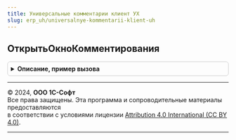 ```yaml
---
title: Универсальные комментарии клиент УХ
slug: erp_uh/universalnye-kommentarii-klient-uh
---
```



## ОткрытьОкноКомментирования
<details style="margin: 1em 0; padding: 0.5em; border: 1px solid #ccc; border-radius: 6px;">

<summary style="font-weight: bold; cursor: pointer;">Описание, пример вызова</summary>

```bsl
//////////////////////////////////////////////////////////////////

// Открываем окно с комментариями, для переданного адреса.
// Параметры:
//		ОписаниеПредметаКомменитрования - структура следующего формата:
//			РазделКомментариев - одно из предопределенных значений перечисления РазделыКомментариев.
//				Комментарии обрабатываются только в пределах одного шаблона адреса.
//			ПредметКомментирования - ссылка на справочник предмет комментирования.
//			ПочтовыеАдреса - список значений заполненный строками с адресами электронной почты, для рассылки уведомлений о комментариях,
//			ПрефиксКомментариев - произвольная строка для добавления перед текстом комментария.
//			Реквизиты - структура с описанием реквизитов предмета комментирования.
//			Отбор - структура, отбор по регистру сведений УниверсальныеКомментарииУХ.
//		ВладелецФормы - форма или элемент управления другой формы.
//		Модально - не используется.
//		ТекстОшибки - Строка для помещения текста описания ошибки, если она возникла в процессе работы функции.
//
// Возвращает:
// 		Неопределено - возникли ошибки, в ТекстОшибки записывает ее описание.
//  	Ссылка на справочник ПредметыКомментариев.
//
Функция ОткрытьОкноКомментирования(ОписаниеПредметаКомменитрования, ОписаниеОповещенияОЗакрытии=Неопределено, ВладелецФормы=Неопределено, Окно =  Неопределено, Модально =  Ложь, ТекстОшибки = "") Экспорт
```

Пример вызова
```bsl
Результат = УниверсальныеКомментарииКлиентУХ.ОткрытьОкноКомментирования(ОписаниеПредметаКомменитрования, ОписаниеОповещенияОЗакрытии, ВладелецФормы, Окно, Модально, ТекстОшибки);
```
</details>

---

© 2024, **ООО 1С-Софт**  
Все права защищены. Эта программа и сопроводительные материалы предоставляются  
в соответствии с условиями лицензии [Attribution 4.0 International (CC BY 4.0)](https://creativecommons.org/licenses/by/4.0/legalcode).

---
